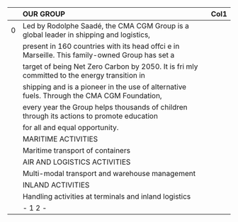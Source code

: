 |    | OUR GROUP                                                                                      | Col1   |
|---:|:-----------------------------------------------------------------------------------------------|:-------|
|  0 | Led by Rodolphe Saadé, the CMA CGM Group is a global leader in shipping and logistics,         |        |
|    | present in 160 countries with its head offci e in Marseille. This family-owned Group has set a |        |
|    | target of being Net Zero Carbon by 2050. It is fri mly committed to the energy transition in   |        |
|    | shipping and is a pioneer in the use of alternative fuels. Through the CMA CGM Foundation,     |        |
|    | every year the Group helps thousands of children through its actions to promote education      |        |
|    | for all and equal opportunity.                                                                 |        |
|    | MARITIME ACTIVITIES                                                                            |        |
|    | Maritime transport of containers                                                               |        |
|    | AIR AND LOGISTICS ACTIVITIES                                                                   |        |
|    | Multi-modal transport and warehouse management                                                 |        |
|    | INLAND ACTIVITIES                                                                              |        |
|    | Handling activities at terminals and inland logistics                                          |        |
|    | - 1 2 -                                                                                        |        |